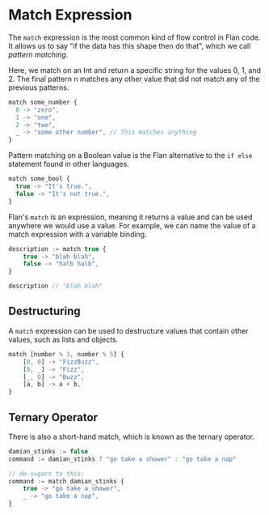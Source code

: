 # Match Expression
The `match` expression is the most common kind of flow control in Flan code.
It allows us to say "if the data has this shape then do that", which we call *pattern matching*.

Here, we match on an Int and return a specific string for the values 0, 1, and 2.
The final pattern n matches any other value that did not match any of the previous patterns.
```js
match some_number {
  0 -> "zero",
  1 -> "one",
  2 -> "two",
  _ -> "some other number", // This matches anything
}
```

Pattern matching on a Boolean value is the Flan alternative to the `if else` statement found in other languages.
```js
match some_bool {
  true -> "It's true.",
  false -> "It's not true.",
}
```

Flan's `match` is an expression, meaning it returns a value and can be used anywhere we would use a value.
For example, we can name the value of a match expression with a variable binding.
```js
description := match true {
    true -> "blah blah",
    false -> "halb halb",
}

description // "blah blah"
```

## Destructuring
A `match` expression can be used to destructure values that contain other values, such as lists and objects.
```js
match [number % 3, number % 5] {
    [0, 0] -> "FizzBuzz",
    [0, _] -> "Fizz",
    [_, 0] -> "Buzz",
    [a, b] -> a + b,
}
```

## Ternary Operator
There is also a short-hand match, which is known as the ternary operator.
```js
damian_stinks := false
command := damian_stinks ? "go take a shower" : "go take a nap"

// de-sugars to this:
command := match damian_stinks {
    true -> "go take a shower",
    _ -> "go take a nap",
}
```
